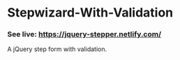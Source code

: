 # Stepwizard-With-Validation

### See live: https://jquery-stepper.netlify.com/
A jQuery step form with validation.

